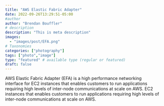 ```yaml
---
title: "AWS Elastic Fabric Adapter"
date: 2022-09-26T13:29:51-05:00
#author
author: "Brendan Bouffler"
# description
description: "This is meta description"
images:
  - "images/post/EFA.png"
# Taxonomies
categories: ["photography"]
tags: ["photo","image"]
type: "featured" # available type (regular or featured)
draft: false
---
```


AWS Elastic Fabric Adapter (EFA) is a high performance networking interface for EC2 instances that enables customers to run applications requiring high levels of inter-node communications at scale on AWS. EC2 instances that enables customers to run applications requiring high levels of inter-node communications at scale on AWS.
